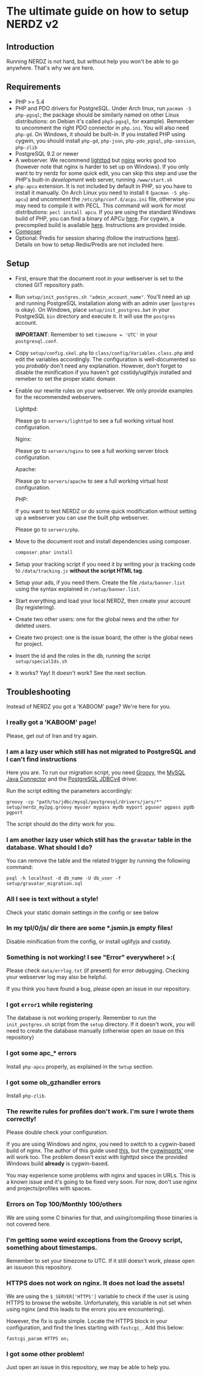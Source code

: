 The ultimate guide on how to setup NERDZ v2
=================================

Introduction
------------

Running NERDZ is not hard, but without help you won't be able to go anywhere. That's why we are here.

Requirements
------------

- PHP >= 5.4
- PHP and PDO drivers for PostgreSQL. Under Arch linux, run `pacman -S php-pgsql`; the package should be similarly named on other Linux distributions: on Debian it's called `php5-pgsql`, for example).
Remember to uncomment the right PDO connector in `php.ini`. You will also need `php-gd`. On Windows, it should be built-in. If you installed PHP using cygwin, you should install `php-gd`, `php-json`, `php-pdo_pgsql`, `php-session`, `php-zlib`
- PostgreSQL 9.2 or newer
- A webserver. We recommend [lighttpd](http://www.lighttpd.net/) but [nginx](http://nginx.org/) works good too (however note that nginx is harder to set up on Windows). If you only want to try nerdz for some quick edit, you can skip this step and use the PHP's built-in _development_ web server, running `/www/start.sh`
- `php-apcu` extension. It is not included by default in PHP, so you have to install it manually. On Arch Linux you need to install it (`pacman -S php-apcu`) and uncomment the `/etc/php/conf.d/acpu.ini` file, otherwise you may need to compile it with PECL. This command will work for most distributions: `pecl install apcu`. If you are using the standard Windows build of PHP, you can find a binary of APCu [here](http://pecl.php.net/package/APCu). For cygwin, a precompiled build is available [here](http://robertof.nwa.xyz/mirror/apcu-cygwin/). Instructions are provided inside.
- [Composer](https://getcomposer.org/)
- Optional: Predis for session sharing (follow the instructions [here](http://pear.nrk.io/)). Details on how to setup Redis/Predis are not included here.

Setup
-----

- First, ensure that the document root in your webserver is set to the cloned GIT repository path.
- Run `setup/init_postgres.sh "admin_account_name"`. You'll need an up and running PostgreSQL installation along with an admin user (`postgres` is okay). On Windows, place `setup/init_postgres.bat` in your PostgreSQL `bin` directory and execute it. It will use the `postgres` account.

  **IMPORTANT**: Remember to set `timezone = 'UTC'` in your `postgresql.conf`.
- Copy `setup/config.skel.php` to `class/config/Variables.class.php` and edit the variables accordingly. The configuration is well-documented so you _probably_ don't need any explanation.
  However, don't forget to disable the minification if you haven't got csstidy/uglifyjs installed and remeber to set the proper static domain
- Enable our rewrite rules on your webserver. We only provide examples for the recommended webservers.

  Lighttpd:

  Please go to `servers/lighttpd` to see a full working virtual host configuration.

  Nginx:

  Please go to `servers/nginx` to see a full working server block configuration.

  Apache:

  Please go to `servers/apache` to see a full working virtual host configuration.

  PHP:

  If you want to test NERDZ or do some quick modification without setting up a webserver you can use the built php webserver.

  Please go to `servers/php`.

- Move to the document root and install dependencies using composer.
  ```sh
  composer.phar install
  ```
- Setup your tracking script if you need it by writing your js tracking code to `/data/tracking.js` **without the script HTML tag**.
- Setup your ads, if you need them. Create the file `/data/banner.list` using the syntax explained in `/setup/banner.list`.
- Start everything and load your local NERDZ, then create your account (by registering).
- Create two other users: one for the global news and the other for deleted users.
- Create two project: one is the issue board, the other is the global news for project.
- Insert the id and the roles in the db, running the script `setup/specialIds.sh`
- It works? Yay! It doesn't work? See the next section.

Troubleshooting
---------------

Instead of NERDZ you got a 'KABOOM' page? We're here for you.

### I really got a 'KABOOM' page!

Please, get out of Iran and try again.

### I am a lazy user which still has not migrated to PostgreSQL and I can't find instructions

Here you are. To run our migration script, you need [Groovy](http://groovy.codehaus.org/), the [MySQL Java Connector](https://dev.mysql.com/downloads/connector/j/) and the [PostgreSQL JDBCv4](http://jdbc.postgresql.org/download.html) driver.

Run the script editing the parameters accordingly:

`groovy -cp "path/to/jdbc/mysql/postgresql/drivers/jars/*" setup/nerdz_my2pg.groovy myuser mypass mydb myport pguser pgpass pgdb pgport`

The script should do the dirty work for you.

### I am another lazy user which still has the `gravatar` table in the database. What should I do?

You can remove the table and the related trigger by running the following command:

`psql -h localhost -d db_name -U db_user -f setup/gravatar_migration.sql`

### All I see is text without a style!

Check your static domain settings in the config or see below 

### In my tpl/0/js/ dir there are some *.jsmin.js empty files!

Disable minification from the config, or install uglifyjs and csstidy.

### Something is not working! I see "Error" everywhere! >:(

Please check `data/errlog.txt` (if present) for error debugging. Checking your webserver log may also be helpful.

If you think you have found a bug, please open an issue in our repository.

### I got `error1` while registering

The database is not working properly. Remember to run the `init_postgres.sh` script from the `setup` directory.
If it doesn't work, you will need to create the database manually (otherwise open an issue on this repository)

### I got some apc_* errors

Install `php-apcu` properly, as explained in the `Setup` section.

### I got some ob_gzhandler errors

Install `php-zlib`.

### The rewrite rules for profiles don't work. I'm sure I wrote them correctly!

Please double check your configuration.

If you are using Windows and nginx, you need to switch to a cygwin-based build of nginx. The author of this guide used [this](http://kevinworthington.com/nginx-for-windows/), but the [cygwinports'](https://sourceware.org/cygwinports/) one will work too. The problem doesn't exist with lighttpd since the provided Windows build **already** is cygwin-based.

You may experience some problems with nginx and spaces in URLs. This is a known issue and it's going to be fixed very soon. For now, don't use nginx and projects/profiles with spaces.

### Errors on Top 100/Monthly 100/others

We are using some C binaries for that, and using/compiling those binaries is not covered here.

### I'm getting some weird exceptions from the Groovy script, something about timestamps.

Remember to set your timezone to UTC. If it still doesn't work, please open an issueon this repository.

### HTTPS does not work on nginx. It does not load the assets!

We are using the `$_SERVER['HTTPS']` variable to check if the user is using HTTPS to browse the website. Unfortunately, this variable is not set when using nginx (and this leads to the errors you are encountering).

However, the fix is quite simple. Locate the HTTPS block in your configuration, and find the lines starting with `fastcgi_`. Add this below:

```nginx
fastcgi_param HTTPS on;
```

### I got some other problem!

Just open an issue in this repository, we may be able to help you.
